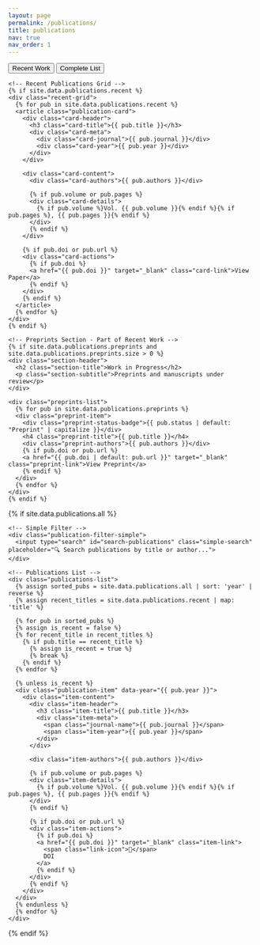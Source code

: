 ```yaml
---
layout: page
permalink: /publications/
title: publications
nav: true
nav_order: 1
---
```


<div class="publications-page-modern">

<!-- Navigation Tabs -->
<div class="publications-nav">
  <div class="nav-tabs">
    <button class="nav-tab active" data-section="recent">Recent Work</button>
    <button class="nav-tab" data-section="all">Complete List</button>
  </div>
</div>

<!-- Recent Publications Section -->
<div class="publications-section" id="recent-section">
  <div class="section-container">
    
    <!-- Recent Publications Grid -->
    {% if site.data.publications.recent %}
    <div class="recent-grid">
      {% for pub in site.data.publications.recent %}
      <article class="publication-card">
        <div class="card-header">
          <h3 class="card-title">{{ pub.title }}</h3>
          <div class="card-meta">
            <div class="card-journal">{{ pub.journal }}</div>
            <div class="card-year">{{ pub.year }}</div>
          </div>
        </div>
        
        <div class="card-content">
          <div class="card-authors">{{ pub.authors }}</div>
          
          {% if pub.volume or pub.pages %}
          <div class="card-details">
            {% if pub.volume %}Vol. {{ pub.volume }}{% endif %}{% if pub.pages %}, {{ pub.pages }}{% endif %}
          </div>
          {% endif %}
        </div>
        
        {% if pub.doi or pub.url %}
        <div class="card-actions">
          {% if pub.doi %}
          <a href="{{ pub.doi }}" target="_blank" class="card-link">View Paper</a>
          {% endif %}
        </div>
        {% endif %}
      </article>
      {% endfor %}
    </div>
    {% endif %}
    
    <!-- Preprints Section - Part of Recent Work -->
    {% if site.data.publications.preprints and site.data.publications.preprints.size > 0 %}
    <div class="section-header">
      <h2 class="section-title">Work in Progress</h2>
      <p class="section-subtitle">Preprints and manuscripts under review</p>
    </div>
    
    <div class="preprints-list">
      {% for pub in site.data.publications.preprints %}
      <div class="preprint-item">
        <div class="preprint-status-badge">{{ pub.status | default: "Preprint" | capitalize }}</div>
        <h4 class="preprint-title">{{ pub.title }}</h4>
        <div class="preprint-authors">{{ pub.authors }}</div>
        {% if pub.doi or pub.url %}
        <a href="{{ pub.doi | default: pub.url }}" target="_blank" class="preprint-link">View Preprint</a>
        {% endif %}
      </div>
      {% endfor %}
    </div>
    {% endif %}
  </div>
</div>



<!-- All Publications Section -->
{% if site.data.publications.all %}
<div class="publications-section hidden" id="all-section">
  <div class="section-container">
    
    <!-- Simple Filter -->
    <div class="publication-filter-simple">
      <input type="search" id="search-publications" class="simple-search" placeholder="🔍 Search publications by title or author...">
    </div>

    <!-- Publications List -->
    <div class="publications-list">
      {% assign sorted_pubs = site.data.publications.all | sort: 'year' | reverse %}
      {% assign recent_titles = site.data.publications.recent | map: 'title' %}

      {% for pub in sorted_pubs %}
      {% assign is_recent = false %}
      {% for recent_title in recent_titles %}
        {% if pub.title == recent_title %}
          {% assign is_recent = true %}
          {% break %}
        {% endif %}
      {% endfor %}

      {% unless is_recent %}
      <div class="publication-item" data-year="{{ pub.year }}">
        <div class="item-content">
          <div class="item-header">
            <h3 class="item-title">{{ pub.title }}</h3>
            <div class="item-meta">
              <span class="journal-name">{{ pub.journal }}</span>
              <span class="item-year">{{ pub.year }}</span>
            </div>
          </div>
          
          <div class="item-authors">{{ pub.authors }}</div>
          
          {% if pub.volume or pub.pages %}
          <div class="item-details">
            {% if pub.volume %}Vol. {{ pub.volume }}{% endif %}{% if pub.pages %}, {{ pub.pages }}{% endif %}
          </div>
          {% endif %}
          
          {% if pub.doi or pub.url %}
          <div class="item-actions">
            {% if pub.doi %}
            <a href="{{ pub.doi }}" target="_blank" class="item-link">
              <span class="link-icon">🔗</span>
              DOI
            </a>
            {% endif %}
          </div>
          {% endif %}
        </div>
      </div>
      {% endunless %}
      {% endfor %}
    </div>
  </div>
</div>
{% endif %}



<!-- JavaScript for Tab Navigation -->
<script>
document.addEventListener('DOMContentLoaded', function() {
  const tabs = document.querySelectorAll('.nav-tab');
  const sections = document.querySelectorAll('.publications-section');
  
  tabs.forEach(tab => {
    tab.addEventListener('click', function() {
      const targetSection = this.dataset.section;
      
      // Update active tab
      tabs.forEach(t => t.classList.remove('active'));
      this.classList.add('active');
      
      // Show/hide sections
      sections.forEach(section => {
        if (section.id === targetSection + '-section') {
          section.classList.remove('hidden');
        } else if (section.id && section.id.includes('-section')) {
          section.classList.add('hidden');
        }
      });
    });
  });
  
  // Simple search functionality
  const searchInput = document.getElementById('search-publications');
  const publicationItems = document.querySelectorAll('.publication-item');
  
  searchInput?.addEventListener('input', function() {
    const searchTerm = this.value.toLowerCase();
    
    publicationItems.forEach(item => {
      const title = item.querySelector('.item-title')?.textContent.toLowerCase() || '';
      const authors = item.querySelector('.item-authors')?.textContent.toLowerCase() || '';
      
      if (title.includes(searchTerm) || authors.includes(searchTerm)) {
        item.style.display = 'block';
      } else {
        item.style.display = 'none';
      }
    });
  });
});
</script>

</div>